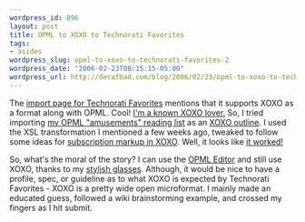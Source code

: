 ```yaml
--- 
wordpress_id: 896
layout: post
title: OPML to XOXO to Technorati Favorites
tags: 
- asides
wordpress_slug: opml-to-xoxo-to-technorati-favorites-2
wordpress_date: "2006-02-23T08:15:15-05:00"
wordpress_url: http://decafbad.com/blog/2006/02/23/opml-to-xoxo-to-technorati-favorites-2
---
```

 <p>The <a href="http://technorati.com/account/importfaves.html">import page for Technorati Favorites</a> mentions that it supports XOXO as a format along with OPML.  Cool!  <a href="http://decafbad.com/blog/2006/02/16/just-put-on-your-xoxo-colored-glasses">I'm a known XOXO lover.</a>  So, I tried importing <a href="http://decafbad.com/2006/02/subs-amusements.opml">my OPML "amusements" reading list</a> as an <a href="http://decafbad.com/2006/02/subs-amusements.xoxo">XOXO outline</a>.  I used the XSL transformation I mentioned a few weeks ago, tweaked to follow some ideas for <a href="http://microformats.org/wiki/xoxo-brainstorming#Subscription_information">subscription markup in XOXO</a>.  Well, it looks like <a href="http://hosting.opml.org/decafbad/gems/xoxo-faves.jpeg" target="_blank">it worked!</a> </p>
 <p>So, what's the moral of the story?  I can use the <a href="http://support.opml.org/">OPML Editor</a> and still use XOXO, thanks to my <a href="http://decafbad.com/blog/2006/02/16/just-put-on-your-xoxo-colored-glasses">stylish glasses</a>.  Although, it would be nice to have a profile, spec, or guideline as to what XOXO is expected by Technorati Favorites - XOXO is a pretty wide open microformat.  I mainly made an educated guess, followed a wiki brainstorming example, and crossed my fingers as I hit submit.</p>
